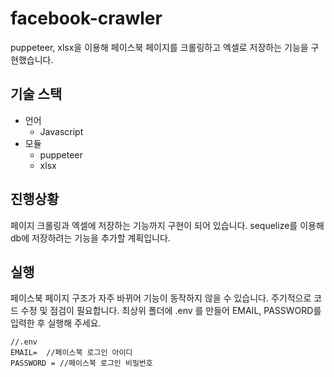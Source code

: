 # facebook-crawler
puppeteer, xlsx을 이용해 페이스북 페이지를 크롤링하고 엑셀로 저장하는 기능을 구현했습니다. 

## 기술 스택
+ 언어
  + Javascript
+ 모듈
  + puppeteer
  + xlsx
  
## 진행상황
페이지 크롤링과 엑셀에 저장하는 기능까지 구현이 되어 있습니다. sequelize를 이용해 db에 저장하려는 기능을 추가할 계획입니다.  

## 실행
페이스북 페이지 구조가 자주 바뀌어 기능이 동작하지 않을 수 있습니다. 주기적으로 코드 수정 및 점검이 필요합니다.
최상위 폴더에 .env 를 만들어 EMAIL, PASSWORD를 입력한 후 실행해 주세요.

~~~
//.env
EMAIL=  //페이스북 로그인 아이디
PASSWORD = //페이스북 로그인 비밀번호
~~~
